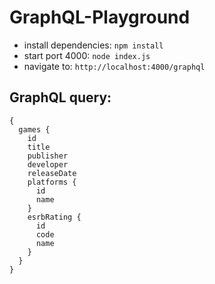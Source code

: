 # GraphQL-Playground

- install dependencies: `npm install`
- start port 4000: `node index.js`
- navigate to: `http://localhost:4000/graphql`

## GraphQL query:

```
{
  games {
    id
    title
    publisher
    developer
    releaseDate
    platforms {
      id
      name
    }
    esrbRating {
      id
      code
      name
    }
  }
}
```
